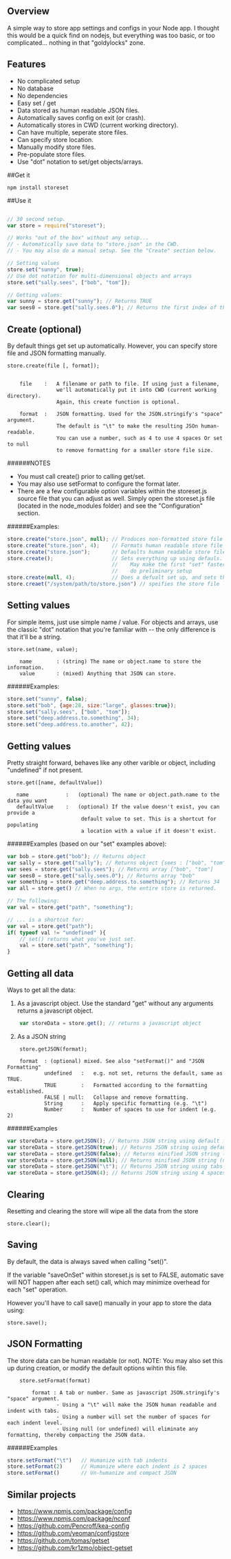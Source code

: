 ## Overview
A simple way to store app settings and configs in your Node app. I thought this would be a quick find on nodejs, but everything was too basic, or too complicated... nothing in that "goldylocks" zone.

## Features
- No complicated setup
- No database
- No dependencies
- Easy set / get
- Data stored as human readable JSON files.
- Automatically saves config on exit (or crash).
- Automatically stores in CWD (current working directory).
- Can have multiple, seperate store files.
- Can specify store location.
- Manually modify store files.
- Pre-populate store files.
- Use "dot" notation to set/get objects/arrays.

##Get it

    npm install storeset


##Use it

```js

// 30 second setup.
var store = require("storeset");

// Works "out of the box" without any setup...
// - Automatically save data to "store.json" in the CWD.
// - You may also do a manual setup. See the "Create" section below.

// Setting values
store.set("sunny", true);
// Use dot notation for multi-dimensional objects and arrays
store.set("sally.sees", ["bob", "tom"]);

// Getting values:
var sunny = store.get("sunny"); // Returns TRUE
var sees0 = store.get("sally.sees.0"); // Returns the first index of the array.

```


## Create (optional)
By default things get set up automatically. However, you can specify store file and JSON formatting manually.

    store.create(file [, format]);


        file    :   A filename or path to file. If using just a filename,
                    we'll automatically put it into CWD (current working directory).
                    Again, this create function is optional.

        format  :   JSON formatting. Used for the JSON.stringify's "space" argument.
                    The default is "\t" to make the resulting JSOn human-readable.
                    You can use a number, such as 4 to use 4 spaces Or set to null
                    to remove formatting for a smaller store file size.

######NOTES
- You must call create() prior to calling get/set.
- You may also use setFormat to configure the format later.
- There are a few configurable option variables within the storeset.js source file that you can adjust as well. Simply open the storeset.js file (located in the node_modules folder) and see the "Configuration" section.


######Examples:
```js
store.create("store.json", null); // Produces non-formatted store file
store.create("store.json", 4);    // Formats human readable store file using 4 spaces
store.create("store.json");       // Defaults human readable store file using tabs
store.create();                   // Sets everything up using defauls.
                                  //    May make the first "set" faster as it will
                                  //    do preliminary setup
store.create(null, 4);            // Does a defualt set up, and sets the format option.
store.creaet("/system/path/to/store.json") // speifies the store file location
```


## Setting values
For simple items, just use simple name / value. For objects and arrays, use the classic "dot" notation that you're familiar with -- the only difference is that it'll be a string.

    store.set(name, value);

        name        : (string) The name or object.name to store the information.
        value       : (mixed) Anything that JSON can store.

######Examples:
```js
store.set("sunny", false);
store.set("bob", {age:28, size:"large", glasses:true});
store.set("sally.sees", ["bob", "tom"]);
store.set("deep.address.to.something", 34);
store.set("deep.address.to.another", 42);
```


## Getting values
Pretty straight forward, behaves like any other varible or object, including "undefined" if not present.

    store.get([name, defaultValue])

	   name            :   (optional) The name or object.path.name to the data you want
       defaultValue    :   (optional) If the value doesn't exist, you can provide a
                            default value to set. This is a shortcut for populating
                            a location with a value if it doesn't exist.

######Examples (based on our "set" examples above):
```js
var bob = store.get("bob"); // Returns object
var sally = store.get("sally"); // Returns object {sees : ["bob", "tom"] }
var sees = store.get("sally.sees"); // Returns array ["bob", "tom"]
var sees0 = store.get("sally.sees.0"); // Returns array "bob"
var something = store.get("deep.address.to.something"); // Returns 34
var all = store.get() // When no args, the entire store is returned.

// The following:
var val = store.get("path", "something");

// ... is a shortcut for:
var val = store.get("path");
if( typeof val != "undefined" ){
    // set() returns what you've just set.
    val = store.set("path", "something");
}
```

## Getting all data
Ways to get all the data:
1. As a javascript object. Use the standard "get" without any arguments returns a javascript object.
```js
    var storeData = store.get(); // returns a javascript object
```
2. As a JSON string
```
    store.getJSON(format);

    format  : (optional) mixed. See also "setFormat()" and "JSON Formatting"
            undefined   :   e.g. not set, returns the default, same as TRUE.
            TRUE        :   Formatted according to the formatting established.
            FALSE | null:   Collapse and remove formatting.
            String      :   Apply specific formatting (e.g. "\t")
            Number      :   Number of spaces to use for indent (e.g. 2)
```

######Examples
```js
var storeData = store.getJSON(); // Returns JSON string using default formatting.
var storeData = store.getJSON(true); // Returns JSON string using default formatting.
var storeData = store.getJSON(false); // Returns minified JSON string (no formatting).
var storeData = store.getJSON(null); // Returns minified JSON string (no formatting).
var storeData = store.getJSON("\t"); // Returns JSON string using tabs for indents.
var storeData = store.getJSON(4); // Returns JSON string using 4 spaces for indents.
```


## Clearing
Resetting and clearing the store will wipe all the data from the store

    store.clear();



## Saving
By default, the data is always saved when calling "set()".

If the variable "saveOnSet" within storeset.js is set to FALSE, automatic save will NOT happen after each set() call, which may minimize overhead for each "set" operation.

However you'll have to call save() manually in your app to store the data using:

    store.save();



## JSON Formatting
The store data can be human readable (or not).
NOTE:   You may also set this up during creation, or modify the default options wihtin this file.

```
    store.setFormat(format)

        format : A tab or number. Same as javascript JSON.stringify's "space" argument.
                - Using a "\t" will make the JSON human readable and indent with tabs.
                - Using a number will set the number of spaces for each indent level.
                - Using null (or undefined) will eliminate any formatting, thereby compacting the JSON data.
```

######Examples
```js
store.setFormat("\t")   // Humanize with tab indents
store.setFormat(2)      // Humanize where each indent is 2 spaces
store.setFormat()       // Un-humanize and compact JSON
```

## Similar projects
- https://www.npmjs.com/package/config
- https://www.npmjs.com/package/nconf
- https://github.com/Pencroff/kea-config
- https://github.com/yeoman/configstore
- https://github.com/tomas/getset
- https://github.com/kr1zmo/object-getset

